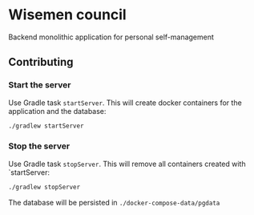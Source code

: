 # Wisemen council

Backend monolithic application for personal self-management

## Contributing

### Start the server
Use Gradle task `startServer`. This will create docker containers for the application
and the database:
```bash
./gradlew startServer
```

### Stop the server
Use Gradle task `stopServer`. This will remove all containers created with `startServer:
```bash
./gradlew stopServer
```

The database will be persisted in `./docker-compose-data/pgdata`
